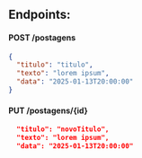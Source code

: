 ## Endpoints:

#### POST /postagens
````json
{
  "titulo": "titulo",
  "texto": "lorem ipsum",
  "data": "2025-01-13T20:00:00"
}
````

#### PUT /postagens/{id}
````json
  "titulo": "novoTitulo",
  "texto": "lorem ipsum",
  "data": "2025-01-13T20:00:00"
````